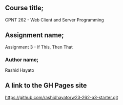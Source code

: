 ## Course title;
CPNT 262 - Web Client and Server Programming
## Assignment name;
Assignment 3 - If This, Then That
### Author name;
Rashid Hayato
## A link to the GH Pages site
https://github.com/rashidhayato/w23-262-a3-starter.git